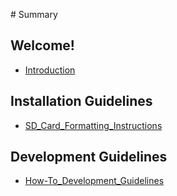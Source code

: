 ‌# Summary​

## Welcome!

* [Introduction](Welcome.MD)    

## Installation Guidelines

* [SD_Card_Formatting_Instructions](Detailed_SD_Card_Formatting_Instructions.MD)  
   
## Development Guidelines
* [How-To_Development_Guidelines](Development_Guidelines_-_WIP/How-To_Development_Information.MD)   
